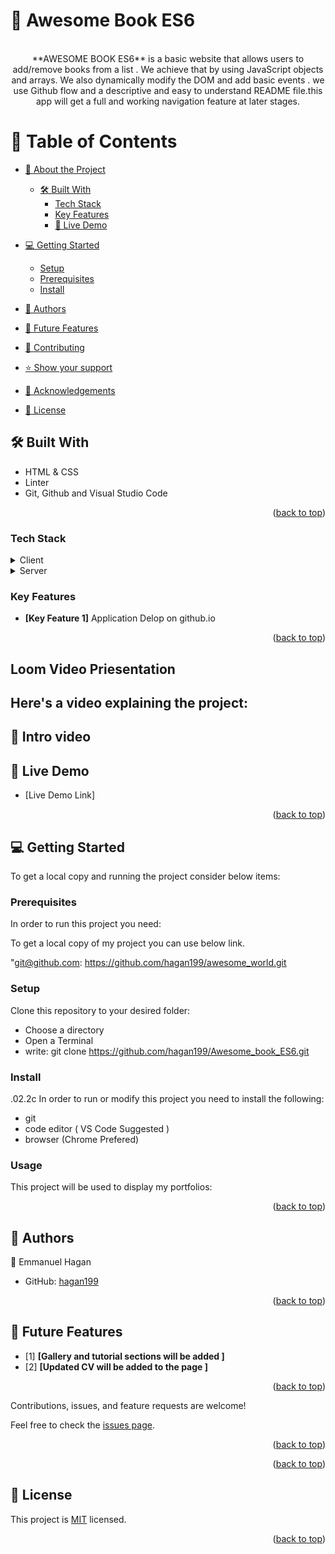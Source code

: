 <a name="readme-top"></a>

# 📗 Awesome Book ES6
<div align="center">
  <br/>
**AWESOME BOOK ES6** is a basic website that allows users to add/remove books from a list . We achieve that by using JavaScript objects and arrays. We also dynamically modify the DOM and add basic events . we use Github flow and a descriptive and easy to understand README file.this app will get a full and working navigation feature at later stages.


</div>

<!-- TABLE OF CONTENTSs -->

# 📗 Table of Contents

- [📖 About the Project](#about-project)
  - [🛠 Built With](#built-with)
    - [Tech Stack](#tech-stack)
    - [Key Features](#key-features)
    - [🚀 Live Demo](#live-demo)
- [💻 Getting Started](#getting-started)
  - [Setup](#setup)
  - [Prerequisites](#prerequisites)
  - [Install](#install)
- [👥 Authors](#authors)
- [🔭 Future Features](#future-features)
- [🤝 Contributing](#contributing)
- [⭐️ Show your support](#support)

- [🙏 Acknowledgements](#acknowledgements)
<!-- - [❓ FAQ (OPTIONAL)](#faq) -->
- [📝 License](#license)
<!-- PROJECT DESCRIPTION -->

## 🛠 Built With <a name="built-with"></a>

- HTML & CSS 
- Linter
- Git, Github and Visual Studio Code

<p align="right">(<a href="#readme-top">back to top</a>)</p>

### Tech Stack <a name="tech-stack"></a>


<details>
  <summary>Client</summary>
  <ul>
    <li><a href="https://git-scm.com/">Git</a></li>
  </ul>
</details>

<details>
  <summary>Server</summary>
  <ul>
    <li><a href="https://github.com/">Github</a></li>
  </ul>
</details>


### Key Features <a name="key-features"></a>

- **[Key Feature 1]**    Application Delop on github.io



<p align="right">(<a href="#readme-top">back to top</a>)</p>

<!-- LIVE DEMO -->

## Loom Video Priesentation

## Here's a video explaining the project:

## 🚀 Intro video <a name=""></a>



## 🚀 Live Demo <a name="live-demo"></a>

- [Live Demo Link]<a name="https://hagan199.github.io/Awesome_book_ES6/"></a>

<p align="right">(<a href="#readme-top">back to top</a>)</p>

<!-- GETTING STARTED -->

## 💻 Getting Started <a name="getting-started"></a>

To get a local copy and running the project consider below items:

### Prerequisites

In order to run this project you need:

To get a local copy of my project you can use below link.

"git@github.com: https://github.com/hagan199/awesome_world.git

### Setup

Clone this repository to your desired folder:

- Choose a directory
- Open a Terminal
- write: git clone  https://github.com/hagan199/Awesome_book_ES6.git

### Install
.02.2c
   In order to run or modify this project you need to install the following:
   - git
   - code editor ( VS Code Suggested )
   - browser  (Chrome Prefered)

### Usage

This project will be used to display my portfolios:


<p align="right">(<a href="#readme-top">back to top</a>)</p>
<!-- AUTHORS -->

## 👥 Authors <a name="authors"></a>

👤 Emmanuel Hagan

- GitHub: [hagan199](https://github.com/hagan199)




<p align="right">(<a href="#readme-top">back to top</a>)</p>

## 🔭 Future Features <a name="future-features"></a>


- [1] **[Gallery and tutorial sections will be added ]**
- [2] **[Updated CV will be added to the page ]**

<p align="right">(<a href="#readme-top">back to top</a>)</p>

<!-- CONTRIBUTING -->


Contributions, issues, and feature requests are welcome!

Feel free to check the [issues page](../../issues/).

<p align="right">(<a href="#readme-top">back to top</a>)</p>

<!-- SUPPORT -->



<p align="right">(<a href="#readme-top">back to top</a>)</p>

<!-- LICENSE -->



## 📝 License <a name="license"></a>

This project is [MIT](https://github.com/hagan199/Awesome_book_ES6/tree/develop/MIT.md) licensed.



<p align="right">(<a href="#readme-top">back to top</a>)</p>
